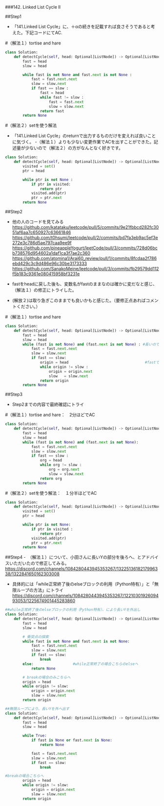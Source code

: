 ###142. Linked List Cycle II


##Step1
- 「141.Linked List Cycle」に、＋αの続きを記載すれば良さそうであると考えた。下記コードにてAC.

#（解法１）tortise and hare
```python
class Solution:
    def detectCycle(self, head: Optional[ListNode]) -> Optional[ListNode]:
        fast = head
        slow = head

        while fast is not None and fast.next is not None :
            fast = fast.next.next
            slow = slow.next
            if fast == slow :
                fast = head
                while fast != slow :
                    fast = fast.next
                    slow = slow.next
                return fast
        return None

```

#（解法２）setを使う解法
- 「141.Linked List Cycle」のreturnで出力するものだけを変えれば良いことに気づく。
-（解法１）よりも少ない変更作業でACを出すことができた。記述量が少ないので（解法２）の方がなんとなく好きです。

```python
class Solution:
    def detectCycle(self, head: Optional[ListNode]) -> Optional[ListNode]:
        visited = set()
        ptr = head

        while ptr is not None :
            if ptr in visited:
                return ptr
            visited.add(ptr)
            ptr = ptr.next
        return None
```

##Step2
- 他の人のコードを見てみる
https://github.com/katataku/leetcode/pull/5/commits/9e21fbbcd282fc3051af6aa7c650927c63661846
https://github.com/t0hsumi/leetcode/pull/2/commits/bd7fa3eb9ac5ef3e272e3c786d5ae797caa9ee9f
https://github.com/pineappleYogurt/leetCode/pull/3/commits/728d06bcb738576d954602a1daf1ca3f7ae2c360
https://github.com/atomina1/Arai60_review/pull/1/commits/8fcdaa2f786ebd429c3c9d486e96c30be3173333
https://github.com/SanakoMeine/leetcode/pull/3/commits/fb29579dd112f5b183c9361e080415958bf3231e

- fastをheadに戻した後も、変数名がfastのままなのは確かに変だなと感じ、（解法１）の修正にトライした。
- (解放２)は取り急ぎこのままでも良いかもと感じた。（要修正点あればコメントください。） 


#（解法１）tortise and hare
```python
class Solution:
    def detectCycle(self, head: Optional[ListNode]) -> Optional[ListNode]:
        fast = head
        slow = head
        while (fast is not None) and (fast.next is not None) : #長いので()でくくる方が良いかもと思い、そのように修正。
            fast = fast.next.next
            slow = slow.next
            if fast == slow:
                origin = head                                   #fastではなく、originを使う
                while origin != slow :
                    origin = origin.next
                    slow   = slow.next
                return origin
        return None
```

##Step3
- Step2までの内容で最終確認にトライ

#（解法１）tortise and hare：　2分ほどでAC
```python
class Solution:
    def detectCycle(self, head: Optional[ListNode]) -> Optional[ListNode]:
        fast = head
        slow = head
        while (fast is not None) and (fast.next is not None):
            fast = fast.next.next
            slow = slow.next
            if fast == slow :
                org = head
                while org != slow :
                    org = org.next
                    slow = slow.next
                return org
        return None 
```


#（解法２）setを使う解法：　１分半ほどでAC
```python
class Solution:
    def detectCycle(self, head: Optional[ListNode]) -> Optional[ListNode]:
        visited = set()
        ptr = head

        while ptr is not None:
            if ptr in visited :
                return ptr
            visited.add(ptr)
            ptr = ptr.next
        return None
```

##Step4
-　（解法１）について、小田さんに長いYの部分を後ろへ、とアドバイスいただいたので修正してみる。
https://discord.com/channels/1084280443945353267/1322513618217996338/1322841650162303008
- 具体的には「while正常終了後のelseブロックの利用（Python特有）」と「無限ループの方法」にトライ
https://discord.com/channels/1084280443945353267/1221030192609493053/1225674901445283860

```python
##while正常終了後のelseブロックの利用（Python特有）、により長いYを外出し
class Solution:
    def detectCycle(self, head: Optional[ListNode]) -> Optional[ListNode]:
        fast = head
        slow = head

        # 衝突点の探索
        while fast is not None and fast.next is not None:
            fast = fast.next.next
            slow = slow.next
            if fast == slow:
                break
        else:                  #while正常終了の場合こちらのelseへ
            return None

        # breakの場合のみこちらへ
        origin = head
        while origin != slow:
            origin = origin.next
            slow = slow.next
        return origin
```

```python
##無限ループにより、長いYを外へ出す
class Solution:
    def detectCycle(self, head: Optional[ListNode]) -> Optional[ListNode]:
        fast = head
        slow = head

        while True:
            if fast is None or fast.next is None:
                return None

            fast = fast.next.next
            slow = slow.next
            if fast == slow:
                break

#breakの場合こちらへ
        origin = head
        while origin != slow:
            origin = origin.next
            slow = slow.next
        return origin
```
